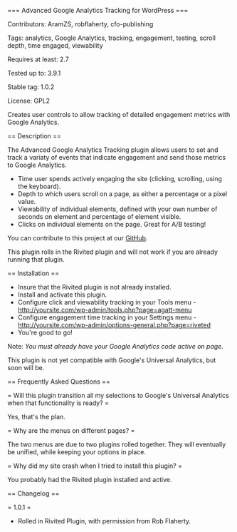 === Advanced Google Analytics Tracking for WordPress ===

Contributors: AramZS, robflaherty, cfo-publishing

Tags: analytics, Google Analytics, tracking, engagement, testing, scroll depth, time engaged, viewability

Requires at least: 2.7

Tested up to: 3.9.1

Stable tag: 1.0.2

License: GPL2

Creates user controls to allow tracking of detailed engagement metrics with Google Analytics.

== Description ==

The Advanced Google Analytics Tracking plugin allows users to set and track a variaty of events that indicate engagement and send those metrics to Google Analytics. 

* Time user spends actively engaging the site (clicking, scrolling, using the keyboard).
* Depth to which users scroll on a page, as either a percentage or a pixel value.
* Viewability of individual elements, defined with your own number of seconds on element and percentage of element visible.
* Clicks on individual elements on the page. Great for A/B testing!

You can contribute to this project at our [GitHub](https://github.com/CFOPublishing/wp-advanced-ga-tracking).

This plugin rolls in the Rivited plugin and will not work if you are already running that plugin. 

== Installation == 

* Insure that the Rivited plugin is not already installed.
* Install and activate this plugin.
* Configure click and viewability tracking in your Tools menu - http://yoursite.com/wp-admin/tools.php?page=agatt-menu
* Configure engagement time tracking in your Settings menu - http://yoursite.com/wp-admin/options-general.php?page=riveted
* You're good to go! 

Note: *You must already have your Google Analytics code active on page.*

This plugin is not yet compatible with Google's Universal Analytics, but soon will be.

== Frequently Asked Questions ==

= Will this plugin transition all my selections to Google's Universal Analytics when that functionality is ready? =

Yes, that's the plan. 

= Why are the menus on different pages? =

The two menus are due to two plugins rolled together. They will eventually be unified, while keeping your options in place. 

= Why did my site crash when I tried to install this plugin? =

You probably had the Rivited plugin installed and active. 

== Changelog ==

= 1.0.1 =
* Rolled in Rivited Plugin, with permission from Rob Flaherty.
